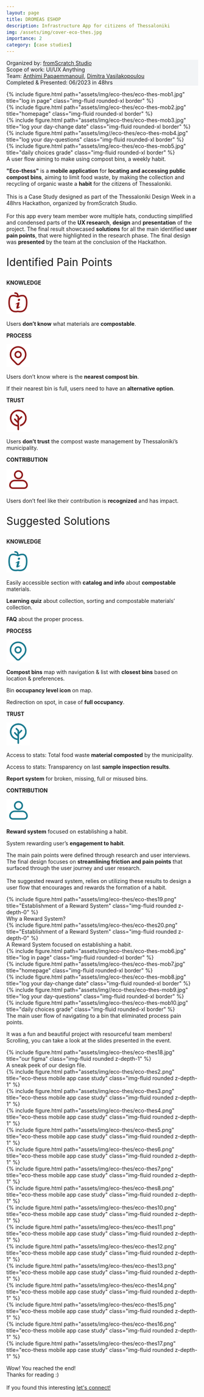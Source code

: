 ```yaml
---
layout: page
title: DROMEAS ESHOP
description: Infrastructure App for citizens of Thessaloniki
img: /assets/img/cover-eco-thes.jpg
importance: 2
category: [case studies]
---
```

<div class="px-3 pt-3 pb-1 mb-3 rounded" style="background-color: rgba(43, 86, 127, .05);">
    <p>
    Organized by: <a href="https://www.fromscratch.io/#/">fromScratch Studio</a><br>
    Scope of work: UI/UX Anything<br>
    Team: <a href="https://www.linkedin.com/in/anthimi-papaemmanouil-46473a203/">Anthimi Papaemmanouil</a>, <a href="https://www.linkedin.com/in/dimitra-vasilakopoulou/">Dimitra Vasilakopoulou</a> <br>
    Completed & Presented: 06/2023 in 48hrs<br>
    </p>
 </div>

<div class="row justify-content-center">
    <div class="col-6 col-sm mt-3 mt-md-0">
        {% include figure.html path="assets/img/eco-thes/eco-thes-mob1.jpg" title="log in page" class="img-fluid rounded-xl border" %}
    </div>
    <div class="col-6 col-sm mt-3 mt-md-0">
        {% include figure.html path="assets/img/eco-thes/eco-thes-mob2.jpg" title="homepage" class="img-fluid rounded-xl border" %}
    </div>
    <div class="col-6 col-sm mt-3 mt-md-0">
        {% include figure.html path="assets/img/eco-thes/eco-thes-mob3.jpg" title="log your day-change date" class="img-fluid rounded-xl border" %}
    </div>
    <div class="col-6 col-sm mt-3 mt-md-0">
        {% include figure.html path="assets/img//eco-thes/eco-thes-mob4.jpg" title="log your day-questions" class="img-fluid rounded-xl border" %}
    </div>
    <div class="col-6 col-sm mt-3 mt-md-0">
        {% include figure.html path="assets/img/eco-thes/eco-thes-mob5.jpg" title="daily choices grade" class="img-fluid rounded-xl border" %}
    </div>
</div>
<div class="caption">
    A user flow aiming to make using compost bins, a weekly habit.
</div>

<div class="row text-md-center justify-content-center">
    <div class="col-lg-8">
        <p><b>"Εco-thess"</b> is a <b>mobile application</b> for <b>locating and accessing public compost bins</b>, aiming to limit food waste, by making the collection and recycling of organic waste a <b>habit</b> for the citizens of Thessaloniki.<br><br>
        This is a Case Study designed as part of the Thessaloniki Design Week in a 48hrs Hackathon, organized by fromScratch Studio. <br><br>
        For this app every team member wore multiple hats, conducting simplified and condensed parts of the <b>UX research</b>, <b>design</b> and <b>presentation</b> of the project. The final result showcased <b>solutions</b> for all the main identified <b>user pain points</b>, that were highlighted in the research phase. The final design was <b>presented</b> by the team at the conclusion of the Hackathon.</p>
    </div>    
</div>

<!-- Identified Pain Points Cards -->
<div class="row justify-content-center mt-2">
    <p style="font-size:28px">Identified Pain Points</p>
</div> 
<div class="row justify-content-center">
    <div class="col-12 col-sm mb-2">
        <div class="align-items-start text-center painpoint-card h-100">
            <p> <b>KNOWLEDGE</b> </p>
            <p> <img src = "/assets/icn/knowledge-red.svg" /> </p>
            <p class="mb-0">Users <b>don’t know</b> what materials are <b>compostable</b>.</p>
        </div>
    </div>
    <div class="col-12 col-sm mb-2">
        <div class="align-items-start text-center painpoint-card h-100">
            <p> <b>PROCESS</b> </p>
            <p> <img src = "/assets/icn/process-red.svg" /> </p>
            <p>Users don’t know where is the <b>nearest compost bin</b>.</p>
            <p class="mb-0">If their nearest bin is full, users need to have an <b>alternative option</b>.</p>
        </div>
    </div>
      <div class="col-12 col-sm mb-2">
        <div class="align-items-start text-center painpoint-card h-100">          
            <p> <b>TRUST</b> </p>
            <p> <img src = "/assets/icn/trust-red.svg" /> </p>
            <p class="mb-0">Users <b>don’t trust</b> the compost waste management by Thessaloniki’s municipality.</p>
        </div>
    </div>
      <div class="col-12 col-sm mb-2">
        <div class="align-items-start text-center painpoint-card h-100">          
            <p> <b>CONTRIBUTION</b> </p>
            <p> <img src = "/assets/icn/contribution-red.svg" /> </p>
            <p class="mb-0">Users don’t feel like their contribution is <b>recognized</b> and has impact.</p>
        </div>
    </div>  
</div>

<!-- Suggested Solutions Cards -->
<div class="row justify-content-center mt-4">
    <p style="font-size:28px">Suggested Solutions</p>
</div> 
<div class="row justify-content-center">
    <div class="col-12 col-sm mb-2">
        <div class="align-items-start text-center solution-card h-100">
            <p> <b>KNOWLEDGE</b> </p>
            <p> <img src = "/assets/icn/knowledge-blue.svg" /> </p>
            <p class="solution mb-2"> Easily accessible section with <b>catalog and info</b> about <b>compostable</b> materials. </p>
            <p class="solution mb-2"> <b>Learning quiz</b> about collection, sorting and compostable materials’ collection. </p>
            <p class="solution mb-0"> <b>FAQ</b> about the proper process. </p>
        </div>
    </div>
    <div class="col-12 col-sm mb-2">
        <div class="align-items-start text-center solution-card h-100">
            <p> <b>PROCESS</b> </p>
            <p> <img src = "/assets/icn/process-blue.svg" /> </p>
            <p class="solution mb-2"><b>Compost bins</b> map with navigation & list with <b>closest bins</b> based on location & preferences.</p>
            <p class="solution mb-2">Bin <b>occupancy level icon</b> on map.</p>
            <p class="solution mb-0">Redirection on spot, in case of <b>full occupancy</b>.</p>
        </div>
    </div>
      <div class="col-12 col-sm mb-2">
        <div class="align-items-start text-center solution-card h-100">          
            <p> <b>TRUST</b> </p>
            <p> <img src = "/assets/icn/trust-blue.svg" /> </p>
            <p class="solution mb-2">Access to stats: Total food waste <b>material composted</b> by the municipality.</p>
            <p class="solution mb-2">Access to stats: Transparency on last <b>sample inspection results</b>.</p>
            <p class="solution mb-0"><b>Report system</b> for broken, missing, full or misused bins.</p>
        </div>
    </div>
      <div class="col-12 col-sm mb-2">
        <div class="align-items-start text-center solution-card h-100">          
            <p> <b>CONTRIBUTION</b> </p>
            <p> <img src = "/assets/icn/contribution-blue.svg" /> </p>
            <p class="solution mb-2"><b>Reward system</b> focused on establishing a habit.</p>
            <p class="solution mb-0">System rewarding user’s <b>engagement to habit</b>.</p>
        </div>
    </div>  
</div>

<div class="row text-md-center justify-content-center mt-4">
    <div class="col-lg-8">
        <p>The main pain points were defined through research and user interviews. The final design focuses on <b>streamlining friction and pain points</b> that surfaced through the user journey and user research. <br><br> 
        The suggested reward system, relies on utilizing these results to design a user flow that encourages and rewards the formation of a habit.</p>
    </div>    
</div>

<div class="row">
    <div class="col-sm mt-4">
        {% include figure.html path="assets/img/eco-thes/eco-thes19.png" title="Establishment of a Reward System" class="img-fluid rounded z-depth-0" %}
    </div>
</div>
<div class="caption">
    Why a Reward System?
</div>

<div class="row">
    <div class="col-sm mt-4">
        {% include figure.html path="assets/img/eco-thes/eco-thes20.png" title="Establishment of a Reward System" class="img-fluid rounded z-depth-0" %}
    </div>
</div>
<div class="caption">
    A Reward System focused on establishing a habit.
</div>

<div class="row justify-content-center">
    <div class="col-6 col-sm mt-3 mt-md-0">
        {% include figure.html path="assets/img/eco-thes/eco-thes-mob6.jpg" title="log in page" class="img-fluid rounded-xl border" %}
    </div>
    <div class="col-6 col-sm mt-3 mt-md-0">
        {% include figure.html path="assets/img/eco-thes/eco-thes-mob7.jpg" title="homepage" class="img-fluid rounded-xl border" %}
    </div>
    <div class="col-6 col-sm mt-3 mt-md-0">
        {% include figure.html path="assets/img/eco-thes/eco-thes-mob8.jpg" title="log your day-change date" class="img-fluid rounded-xl border" %}
    </div>
    <div class="col-6 col-sm mt-3 mt-md-0">
        {% include figure.html path="assets/img//eco-thes/eco-thes-mob9.jpg" title="log your day-questions" class="img-fluid rounded-xl border" %}
    </div>
    <div class="col-6 col-sm mt-3 mt-md-0">
        {% include figure.html path="assets/img/eco-thes/eco-thes-mob10.jpg" title="daily choices grade" class="img-fluid rounded-xl border" %}
    </div>
</div>
<div class="caption">
    The main user flow of navigating to a bin that eliminated process pain points.
</div>

<div class="row text-md-center justify-content-center">
    <div class="col-lg-8">
        <p>It was a fun and beautiful project with resourceful team members! <br>Scrolling, you can take a look at the slides presented in the event.</p>
    </div>    
</div>

<div class="row">
    <div class="col-sm mt-4">
        {% include figure.html path="assets/img/eco-thes/eco-thes18.jpg" title="our figma" class="img-fluid rounded z-depth-1" %}
    </div>
</div>
<div class="caption">
    A sneak peek of our design file.
</div>

<div class="text-center">
    <div class="row">
        <div class="col-sm mt-4">
            {% include figure.html path="assets/img/eco-thes/eco-thes2.png" title="eco-thess mobile app case study" class="img-fluid rounded z-depth-1" %}
        </div>
    </div>
    <div class="row">
        <div class="col-sm">
            {% include figure.html path="assets/img/eco-thes/eco-thes3.png" title="eco-thess mobile app case study" class="img-fluid rounded z-depth-1" %}
        </div>
    </div>
    <div class="row">
        <div class="col-sm">
            {% include figure.html path="assets/img/eco-thes/eco-thes4.png" title="eco-thess mobile app case study" class="img-fluid rounded z-depth-1" %}
        </div>
    </div>
    <div class="row">
        <div class="col-sm">
            {% include figure.html path="assets/img/eco-thes/eco-thes5.png" title="eco-thess mobile app case study" class="img-fluid rounded z-depth-1" %}
        </div>
    </div>
    <div class="row">
        <div class="col-sm">
            {% include figure.html path="assets/img/eco-thes/eco-thes6.png" title="eco-thess mobile app case study" class="img-fluid rounded z-depth-1" %}
        </div>
    </div>
    <div class="row">
        <div class="col-sm">
            {% include figure.html path="assets/img/eco-thes/eco-thes7.png" title="eco-thess mobile app case study" class="img-fluid rounded z-depth-1" %}
        </div>
    </div>
    <div class="row">
        <div class="col-sm">
            {% include figure.html path="assets/img/eco-thes/eco-thes8.png" title="eco-thess mobile app case study" class="img-fluid rounded z-depth-1" %}
        </div>
    </div>    
    <div class="row">
        <div class="col-sm">
            {% include figure.html path="assets/img/eco-thes/eco-thes10.png" title="eco-thess mobile app case study" class="img-fluid rounded z-depth-1" %}
        </div>
    </div>
    <div class="row">
        <div class="col-sm">
            {% include figure.html path="assets/img/eco-thes/eco-thes11.png" title="eco-thess mobile app case study" class="img-fluid rounded z-depth-1" %}
        </div>
    </div>
    <div class="row">
        <div class="col-sm">
            {% include figure.html path="assets/img/eco-thes/eco-thes12.png" title="eco-thess mobile app case study" class="img-fluid rounded z-depth-1" %}
        </div>
    </div>
    <div class="row">
        <div class="col-sm">
            {% include figure.html path="assets/img/eco-thes/eco-thes13.png" title="eco-thess mobile app case study" class="img-fluid rounded z-depth-1" %}
        </div>
    </div>
    <div class="row">
        <div class="col-sm">
            {% include figure.html path="assets/img/eco-thes/eco-thes14.png" title="eco-thess mobile app case study" class="img-fluid rounded z-depth-1" %}
        </div>
    </div>
    <div class="row">
        <div class="col-sm">       
            {% include figure.html path="assets/img/eco-thes/eco-thes15.png" title="eco-thess mobile app case study" class="img-fluid rounded z-depth-1" %}        
        </div>
    </div>
    <div class="row">
        <div class="col-sm">
            {% include figure.html path="assets/img/eco-thes/eco-thes16.png" title="eco-thess mobile app case study" class="img-fluid rounded z-depth-1" %}
        </div>
    </div>
    <div class="row">
        <div class="col-sm">
            {% include figure.html path="assets/img/eco-thes/eco-thes17.png" title="eco-thess mobile app case study" class="img-fluid rounded z-depth-1" %}
        </div>
    </div>
</div>

<div class="row text-md-center justify-content-center">
    <div class="col-lg-8">
        <p>Wow! You reached the end!<br>Thanks for reading :)<br><br>
        If you found this interesting <a href="https://www.linkedin.com/in/jlioliou/">let's connect!</a></p>
    </div>    
</div>

